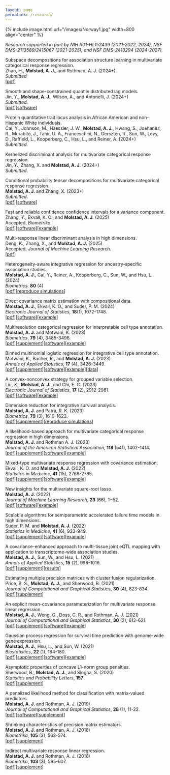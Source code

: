 ```yaml
---
layout: page
permalink: /research/
---
```


{% include image.html url="/images/Norway1.jpg" width=800 align="center" %}


*Research supported in part by NIH R01-HL152439 (2021-2022, 2024), NSF DMS-2113589/2415067 (2021-2025), and NSF DMS-2413294 (2024-2027).* 

<!-- Nonparametric accelerated failure time models for multiview survival analysis. <br>
Gelis-Cadena, K. and **Molstad, A. J.** (2022+) <br>
*Submitted.* <br>  -->

<!-- Tree-guided equi-sparsity for high-dimensional linear models through direct effect aggregation<br>
Fu, J., Zou, H., and **Molstad, A. J.** (2025+) <br>
*Submitted.* <br>  -->

<!-- Practical and theoretical perspectives on convex clustering. <br>
Gao, Z., **Molstad, A. J.**, and Chi, Eric. C (2022+) <br>
*Submitted.* <br>  -->

<!-- Discovering cluster-based differential expression with spatially-resolved transcriptomic data. <br>
**Molstad, A. J.** (2023+) <br>
*Submitted.* <br>  -->

<!-- Convex clustering for simultaneous deconvolution and spatial domain discovery in spatially-resolved transcriptomics. <br>
Koo, H. J., and **Molstad, A. J.** (2025+) <br>
*Submitted* <br>   -->

<!-- Simultaneous predictor and response dimension reduction in multivariate categorical response regression. <br>
Jin, Y., Chang, T., Zhang, X., Chi, Eric C., and **Molstad, A. J.** (2025+) <br>
*Submitted* <br>   -->

Subspace decompositions for association structure
learning in multivariate categorical response regression. <br>
Zhao, H., **Molstad, A. J.**, and Rothman, A. J. (2024+) <br>
*Submitted* <br>
[[pdf](https://arxiv.org/abs/2410.04356)]
 
Smooth and shape-constrained quantile distributed lag models. <br>
Jin, Y., **Molstad, A. J.**, Wilson, A., and Antonelli, J. (2024+) <br>
*Submitted.* <br> 
[[pdf](https://arxiv.org/abs/2408.08450)][[software](https://github.com/yjin07/smoothQDLM)]

Protein quantitative trait locus analysis in African American and non-Hispanic White individuals. <br>
Cai, Y., Johnson, M., Haessler, J. W., **Molstad, A. J.**, Hwang, S., Joehanes, R., Murabito, J., Tahir, U. A.,  Franceschini, N., Gerszten, R., Sun, W., Levy, D., Raffield, L., Kooperberg, C., Hsu, L., and Reiner, A. (2024+) <br>
*Submitted.* <br>

<!-- Integration of proteomics quantitative trait loci into genetic association analysis of stroke in the African American population. (2023+)<br>
Cai, Y., **Molstad, A. J.**, Kooperberg, C., Reiner, A., Sun, W., and Hsu, L. <br>
*Submitted.* <br>   -->

Kernelized discriminant analysis for multivariate categorical response regression. <br>
Jin, Y., Zhang, X. and **Molstad, A. J.** (2024+) <br>
*Submitted.* <br>

Conditional probability tensor decompositions for
multivariate categorical response regression. <br>
**Molstad, A. J.** and Zhang, X. (2023+)<br>
*Submitted*. <br> 
[[pdf](https://arxiv.org/pdf/2206.10676)][[software](https://github.com/ajmolstad/CondTensorDecomp)] 

Fast and reliable confidence confidence intervals for a variance component. <br>
Zhang, Y., Ekvall, K. O., and **Molstad, A. J.** (2025) <br>
Accepted, *Biometrika.*  
[[pdf](https://academic.oup.com/biomet/advance-article-abstract/doi/10.1093/biomet/asaf010/8006714?redirectedFrom=fulltext)][[software](https://github.com/yqzhang5972/lmmvar/)][[example](http://koekvall.github.io/files/lmmvar-vignette.html)]

Multi-response linear discriminant analysis in high dimensions. <br>
Deng, K., Zhang, X., and **Molstad, A. J.**  (2025) <br>
Accepted, *Journal of Machine Learning Research.* <br> 
[[pdf](http://jmlr.org/papers/v25/23-0961.html)] <br>

Heterogeneity-aware integrative regression for ancestry-specific association studies. <br>
**Molstad, A. J.**, Cai, Y., Reiner, A., Kooperberg, C., Sun, W., and Hsu, L. (2024) <br>
*Biometrics.* **80** (4) <br>
[[pdf](https://academic.oup.com/biometrics/article/80/4/ujae109/7829050)][[reproduce simulations](https://github.com/ajmolstad/HEATsims)] <br>



Direct covariance matrix estimation with compositional data. <br>
**Molstad, A. J.**, Ekvall, K. O., and Suder, P. M. (2024) <br>
*Electronic Journal of Statistics,* **18**(1), 1072-1748. <br>
[[pdf](https://projecteuclid.org/journals/electronic-journal-of-statistics/volume-18/issue-1/Direct-covariance-matrix-estimation-with-compositional-data/10.1214/24-EJS2222.full)][[software](https://github.com/ajmolstad/SpPDCC/)][[example](https://ajmolstad.github.io/docs/SpPDCCExample.html)]
  

Multiresolution categorical regression for interpretable cell type annotation. <br>
**Molstad, A. J.** and Motwani, K. (2023) <br>
*Biometrics*, **79** (4), 3485-3496. <br> 
[[pdf](https://onlinelibrary.wiley.com/doi/full/10.1111/biom.13926)][[supplement](https://ajmolstad.github.io/docs/biom13926-sup-0001-suppmat.pdf)][[software](https://github.com/ajmolstad/HierMultinom)][[example](https://ajmolstad.github.io/docs/HierMultinomExample.html)]<br>   



Binned multinomial logistic regression for integrative cell type annotation. <br>
Motwani, K., Bacher, R., and **Molstad, A. J.** (2023) <br>
*Annals of Applied Statistics*, **17** (4), 3426-3449. <br> 
[[pdf](https://projecteuclid.org/journals/annals-of-applied-statistics/volume-17/issue-4/Binned-multinomial-logistic-regression-for-integrative-cell-type-annotation/10.1214/23-AOAS1769.full)][[supplement](/docs/aoas1769suppa.pdf)][[software](https://github.com/keshav-motwani/IBMR/)][[example](https://keshav-motwani.github.io/example.html)][[data](https://github.com/keshav-motwani/AnnotatedPBMC)]<br> 

A convex-nonconvex strategy for grouped variable selection. <br>
Liu, X., **Molstad, A. J.**, and Chi, E. C. (2023) <br>
*Electronic Journal of Statistics*, **17** (2), 2912-2961. <br> 
[[pdf](https://projecteuclid.org/journals/electronic-journal-of-statistics/volume-17/issue-2/A-convex-nonconvex-strategy-for-grouped-variable-selection/10.1214/23-EJS2167.full)][[software](https://github.com/Xiaoqian-Liu/GMC)][[example](https://xiaoqian-liu.github.io/files/Intro-to-GMC.html)] <br>

Dimension reduction for integrative survival analysis. <br>
**Molstad, A. J.** and Patra, R. K. (2023)<br>
*Biometrics*, **79** (3), 1610-1623.<br>
[[pdf](https://onlinelibrary.wiley.com/doi/full/10.1111/biom.13736)][[supplement](/docs/IntegrativeCox_BiometricsSupp.pdf)][[reproduce simulations](https://github.com/ajmolstad/IntegrativeCox)]<br>

A likelihood-based approach for multivariate categorical response regression in high dimensions. <br>
**Molstad, A. J.** and Rothman A. J. (2023)<br>
*Journal of the American Statistical Association*, **118** (541), 1402-1414. <br>
[[pdf](https://www.tandfonline.com/doi/abs/10.1080/01621459.2021.1999819?journalCode=uasa20)][[supplement](/docs/uasa_a_1999819_sm2736-1.pdf)][[software](https://github.com/ajmolstad/BvCategorical)][[example](/docs/BvCategorical_Example.html)] <br>


Mixed-type multivariate response regression with covariance estimation. <br>
Ekvall, K. O. and **Molstad, A. J.** (2022)<br>
*Statistics in Medicine*, **41** (15),  2768-2785. <br>
[[pdf](https://arxiv.org/pdf/2101.08436)][[supplement](/docs/Supp_MMRR.pdf)][[software](https://github.com/koekvall/mmrr)][[example](https://koekvall.github.io/docs/mmrr/example.html)]<br>

New insights for the multivariate square-root lasso. <br>
**Molstad, A. J.** (2022)<br>
*Journal of Machine Learning Research*, **23** (66), 1−52.   <br>
[[pdf](https://jmlr.org/papers/v23/20-064.html)][[software](https://github.com/ajmolstad/MSRL)][[example](/docs/MSRL_Example.html)] <br>



Scalable algorithms for semiparametric accelerated failure time models in high dimensions.<br>
Suder, P. M. and **Molstad, A. J.** (2022) <br>
*Statistics in Medicine*, **41** (6), 933-949. <br>
[[pdf](https://onlinelibrary.wiley.com/doi/full/10.1002/sim.9264)][[supplement](/docs/Supp_penAFT.pdf)][[software](https://github.com/ajmolstad/penAFT)][[example](/docs/penAFT_Example.html)]<br>



A covariance-enhanced approach to multi-tissue joint eQTL mapping with application to transcriptome-wide association studies.  <br>
**Molstad, A. J.**, Sun, W., and Hsu, L. (2021)<br>
*Annals of Applied Statistics*,  **15** (2), 998-1016.<br>
[[pdf](https://projecteuclid.org/journals/annals-of-applied-statistics/volume-15/issue-2/A-covariance-enhanced-approach-to-multitissue-joint-eQTL-mapping-with/10.1214/20-AOAS1432.short)][[supplement](/docs/MTeQTL.pdf)][[results](https://github.com/ajmolstad/MTeQTLResults)] <br>

Estimating multiple precision matrices with cluster fusion regularization. <br>
Price, B. S., **Molstad, A. J.**, and Sherwood, B. (2021)<br>
*Journal of Computational and Graphical Statistics*,  **30** (4), 823-834. <br>
[[pdf](https://www.tandfonline.com/doi/pdf/10.1080/10618600.2021.1874963?casa_token=stoGAjrlYbUAAAAA:YQArJJxGutWxREoX509u0yGiEgMrtk-fYaR-B2iPSCkG6o_E5vHay7QreuGHtjsCrqBHImDwKI7T)][[supplement](https://ndownloader.figstatic.com/files/26117444)]<br>


An explicit mean-covariance parameterization for multivariate response linear regression. <br>
**Molstad, A. J.**, Weng, G., Doss, C. R., and Rothman, A. J. (2021)<br>
*Journal of Computational and Graphical Statistics*, **30** (2), 612-621. <br>
[[pdf](https://www.tandfonline.com/doi/pdf/10.1080/10618600.2020.1853551?casa_token=dQzCJAFc1ZoAAAAA:Uaq0GRdBijyS7kavHT9njRKCFqCvnE-XBddXiI_w8BAEf0ZCllJVy_ALwrcXpGxSJSKcdS4i7P_q)][[supplement](/docs/MCMVR_Supplement.pdf)][[software](https://github.com/ajmolstad/MCMVR)][[example](/docs/MCMVR_Example.html)]<br>


Gaussian process regression for survival time prediction with genome-wide gene expression. <br>
**Molstad, A. J.**, Hsu, L., and Sun, W. (2021) <br>
*Biostatistics*, **22** (1), 164-180. <br>
[[pdf](https://academic.oup.com/biostatistics/advance-article/doi/10.1093/biostatistics/kxz023/5530981)][[supplement](/docs/Supp_SurvGPR.pdf)][[software](https://github.com/ajmolstad/SurvGPR)][[example](/docs/SurvGPR_Example.html)]<br> 


Asymptotic properties of concave L1-norm group penalties.  <br>
Sherwood, B., **Molstad, A. J.**, and Singha, S. (2020)<br>
*Statistics and Probability Letters*, **157** <br>
[[pdf](https://www.sciencedirect.com/science/article/pii/S0167715219302779)][[supplement](https://www.sciencedirect.com/science/article/pii/S0167715219302779#appSB)] <br>

A penalized likelihood method for classification with matrix-valued predictors. <br>
**Molstad, A. J.**  and Rothman, A. J. (2019)<br>
*Journal of Computational and Graphical Statistics*, **28** (1), 11-22. <br>
[[pdf](https://www.tandfonline.com/doi/full/10.1080/10618600.2018.1476249)][[software](https://github.com/ajmolstad/MatrixLDA)][[supplement](https://www.tandfonline.com/doi/suppl/10.1080/10618600.2018.1476249?scroll=top)] <br>

Shrinking characteristics of precision matrix estimators. <br>
**Molstad, A. J.** and Rothman, A. J. (2018) <br>
*Biometrika*, **105** (3), 563-574. <br>
[[pdf](https://academic.oup.com/biomet/article/105/3/563/4994725?guestAccessKey=34dcd085-e992-4398-a8f9-a56cb3ac9207)][[supplement](https://academic.oup.com/biomet/article/105/3/563/4994725?guestAccessKey=34dcd085-e992-4398-a8f9-a56cb3ac9207#supplementary-data)]<br>


Indirect multivariate response linear regression. <br>
**Molstad, A. J.** and Rothman, A. J. (2016) <br>
*Biometrika*, **103** (3), 595-607.<br>
[[pdf](https://academic.oup.com/biomet/article-abstract/103/3/595/1744444/Indirect-multivariate-response-linear-regression?redirectedFrom=fulltext)][[supplement](https://academic.oup.com/biomet/article/103/3/595/1744444#supplementary-data)]<br>